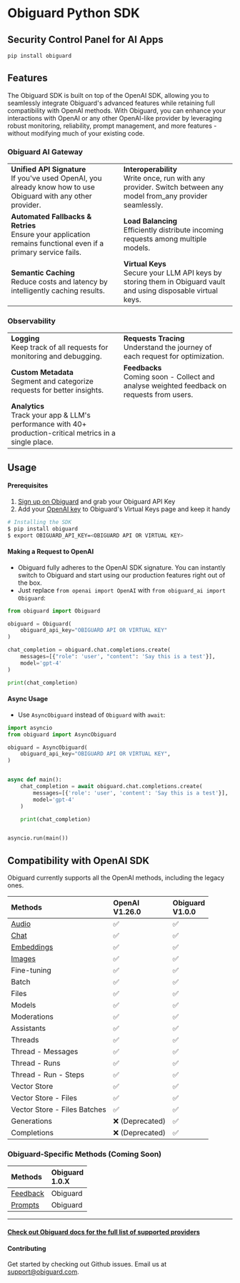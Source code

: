 # Obiguard Python SDK


## Security Control Panel for AI Apps

```bash
pip install obiguard
```

## Features

The Obiguard SDK is built on top of the OpenAI SDK, allowing you to seamlessly integrate Obiguard's advanced features while retaining full compatibility with OpenAI methods. With Obiguard, you can enhance your interactions with OpenAI or any other OpenAI-like provider by leveraging robust monitoring, reliability, prompt management, and more features - without modifying much of your existing code.

### Obiguard AI Gateway
<table>
    <tr>
        <td width=50%><b>Unified API Signature</b><br />If you've used OpenAI, you already know how to use Obiguard with any other provider.</td>
        <td><b>Interoperability</b><br />Write once, run with any provider. Switch between any model from_any provider seamlessly. </td>
    </tr>
    <tr>
        <td width=50%><b>Automated Fallbacks & Retries</b><br />Ensure your application remains functional even if a primary service fails.</td>
        <td><b>Load Balancing</b><br />Efficiently distribute incoming requests among multiple models.</td>
    </tr>
    <tr>
        <td width=50%><b>Semantic Caching</b><br />Reduce costs and latency by intelligently caching results.</td>
        <td><b>Virtual Keys</b><br />Secure your LLM API keys by storing them in Obiguard vault and using disposable virtual keys.</td>
    </tr>
</table>

### Observability
<table width=100%>
    <tr>
        <td width=50%><b>Logging</b><br />Keep track of all requests for monitoring and debugging.</td>
        <td width=50%><b>Requests Tracing</b><br />Understand the journey of each request for optimization.</td>
    </tr>
    <tr>
        <td width=50%><b>Custom Metadata</b><br />Segment and categorize requests for better insights.</td><td width=50%><b>Feedbacks</b><br />Coming soon - Collect and analyse weighted feedback on requests from users.</td>
    </tr>
    <tr>
        <td width=50%><b>Analytics</b><br />Track your app & LLM's performance with 40+ production-critical metrics in a single place.</td>
    </tr>
</table> 

## Usage

#### Prerequisites
1. [Sign up on Obiguard](https://obiguard.ai/) and grab your Obiguard API Key
2. Add your [OpenAI key](https://platform.openai.com/api-keys) to Obiguard's Virtual Keys page and keep it handy

```bash
# Installing the SDK
$ pip install obiguard
$ export OBIGUARD_API_KEY=<OBIGUARD API OR VIRTUAL KEY>
```

#### Making a Request to OpenAI
* Obiguard fully adheres to the OpenAI SDK signature. You can instantly switch to Obiguard and start using our production features right out of the box. <br />
* Just replace `from openai import OpenAI` with `from obiguard_ai import Obiguard`:

```py
from obiguard import Obiguard

obiguard = Obiguard(
    obiguard_api_key="OBIGUARD API OR VIRTUAL KEY"
)

chat_completion = obiguard.chat.completions.create(
    messages=[{"role": 'user', "content": 'Say this is a test'}],
    model='gpt-4'
)

print(chat_completion)
```

#### Async Usage
* Use `AsyncObiguard` instead of `Obiguard` with `await`:

```py
import asyncio
from obiguard import AsyncObiguard

obiguard = AsyncObiguard(
    obiguard_api_key="OBIGUARD API OR VIRTUAL KEY",
)


async def main():
    chat_completion = await obiguard.chat.completions.create(
        messages=[{'role': 'user', 'content': 'Say this is a test'}],
        model='gpt-4'
    )

    print(chat_completion)


asyncio.run(main())
```

## Compatibility with OpenAI SDK

Obiguard currently supports all the OpenAI methods, including the legacy ones.

| Methods                                                                                                           | OpenAI<br>V1.26.0 | Obiguard<br>V1.0.0 |
|:------------------------------------------------------------------------------------------------------------------|:--------|:-------------------|
| [Audio](https://obiguard.ai/docs/product/ai-gateway-streamline-llm-integrations/multimodal-capabilities/vision-1) | ✅ | ✅                  |
| [Chat](https://obiguard.ai/docs/api-reference/chat-completions)                                                   | ✅ | ✅                  |
| [Embeddings](https://obiguard.ai/docs/api-reference/embeddings)                                                   | ✅ | ✅                  |
| [Images](https://obiguard.ai/docs/api-reference/completions-1)                                                    | ✅ | ✅                  |
| Fine-tuning                                                                                                       | ✅     | ✅                  |
| Batch                                                                                                             | ✅     | ✅                  |
| Files                                                                                                             | ✅     | ✅                  |
| Models                                                                                                            | ✅     | ✅                  |
| Moderations                                                                                                       | ✅     | ✅                  |
| Assistants                                                                                                        | ✅     | ✅                  |
| Threads                                                                                                           | ✅     | ✅                  |
| Thread - Messages                                                                                                 | ✅     | ✅                  |
| Thread - Runs                                                                                                     | ✅     | ✅                  |
| Thread - Run - Steps                                                                                              | ✅     | ✅                  |
| Vector Store                                                                                                      | ✅     | ✅                  |
| Vector Store - Files                                                                                              | ✅     | ✅                  |
| Vector Store - Files Batches                                                                                      | ✅     | ✅                  |
| Generations                                                                                                       | ❌ (Deprecated) | ✅                  |
| Completions                                                                                                       | ❌ (Deprecated) | ✅                  |

### Obiguard-Specific Methods (Coming Soon)
| Methods                                                     | Obiguard<br>1.0.X |
|:------------------------------------------------------------|:------------------|
| [Feedback](https://obiguard.ai/docs/api-reference/feedback) | Obiguard          |
| [Prompts](https://obiguard.ai/docs/api-reference/prompts)   | Obiguard          |

---

#### [Check out Obiguard docs for the full list of supported providers](https://docs.obiguard.ai/welcome/what-is-obiguard#ai-providers-supported)

#### Contributing
Get started by checking out Github issues. Email us at support@obiguard.com.

